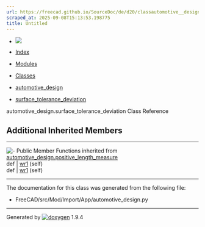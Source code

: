 ```yaml
---
url: https://freecad.github.io/SourceDoc/de/d20/classautomotive__design_1_1surface__tolerance__deviation.html
scraped_at: 2025-09-08T15:13:53.198775
title: Untitled
---
```


  * [ ![](https://www.freecad.org/svg/logo-freecad.svg) ](https://freecadweb.org "FreeCAD")
  * [Index](../../index.html "Index")
  * [Modules](../../modules.html "Modules list")
  * [Classes](../../annotated.html "Annotated list")

  * [automotive_design](../../d4/ddf/namespaceautomotive__design.html)
  * [surface_tolerance_deviation](../../de/d20/classautomotive__design_1_1surface__tolerance__deviation.html)

automotive_design.surface_tolerance_deviation Class Reference

##  Additional Inherited Members  
  
---  
![-](../../closed.png) Public Member Functions inherited from
[automotive_design.positive_length_measure](../../d9/d90/classautomotive__design_1_1positive__length__measure.html)  
def | [wr1](../../d9/d90/classautomotive__design_1_1positive__length__measure.html#aff771ce23fdee012f58214b0e5485267) (self)  
def | [wr1](../../dc/d04/classautomotive__design_1_1non__negative__length__measure.html#a41961012a312e9113d07ad0cf7bbd4c4) (self)  
  
* * *

The documentation for this class was generated from the following file:

  * FreeCAD/src/Mod/Import/App/automotive_design.py

* * *

Generated by
[![doxygen](../../doxygen.svg)](https://www.doxygen.org/index.html) 1.9.4

